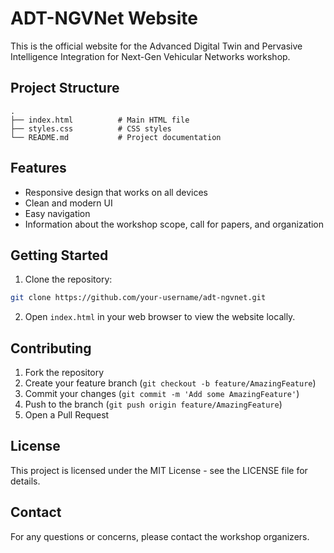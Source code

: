 # ADT-NGVNet Website

This is the official website for the Advanced Digital Twin and Pervasive Intelligence Integration for Next-Gen Vehicular Networks workshop.

## Project Structure

```
.
├── index.html          # Main HTML file
├── styles.css          # CSS styles
└── README.md           # Project documentation
```

## Features

- Responsive design that works on all devices
- Clean and modern UI
- Easy navigation
- Information about the workshop scope, call for papers, and organization

## Getting Started

1. Clone the repository:
```bash
git clone https://github.com/your-username/adt-ngvnet.git
```

2. Open `index.html` in your web browser to view the website locally.

## Contributing

1. Fork the repository
2. Create your feature branch (`git checkout -b feature/AmazingFeature`)
3. Commit your changes (`git commit -m 'Add some AmazingFeature'`)
4. Push to the branch (`git push origin feature/AmazingFeature`)
5. Open a Pull Request

## License

This project is licensed under the MIT License - see the LICENSE file for details.

## Contact

For any questions or concerns, please contact the workshop organizers. 